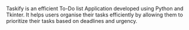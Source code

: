 Taskify is an efficient To-Do list Application developed using Python and Tkinter. It helps users organise their tasks efficiently by allowing them to prioritize their tasks based on deadlines and urgency.

